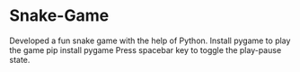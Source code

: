 # Snake-Game
Developed a fun snake game with the help of Python.
Install pygame to play the game
pip install pygame
Press spacebar key to toggle the play-pause state.
